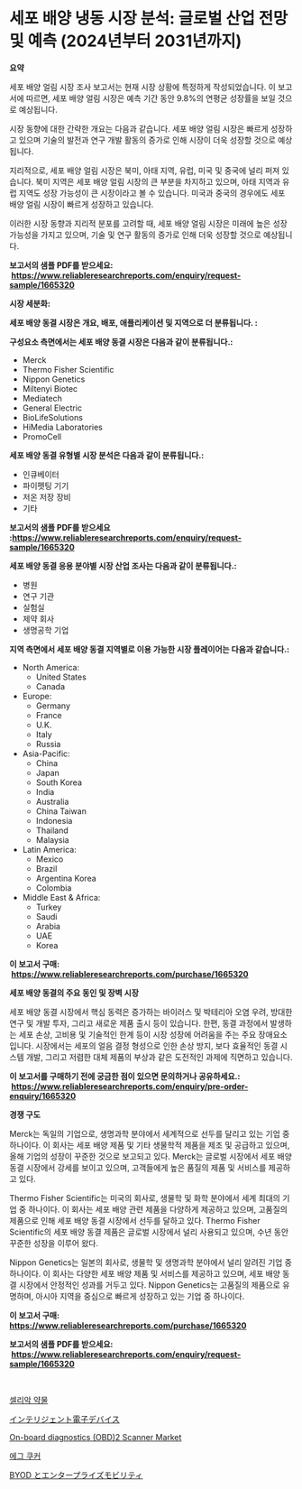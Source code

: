 <p><h1>세포 배양 냉동 시장 분석: 글로벌 산업 전망 및 예측 (2024년부터 2031년까지)</h1></p><p><strong>요약</strong></p>
<p><p>세포 배양 얼림 시장 조사 보고서는 현재 시장 상황에 특정하게 작성되었습니다. 이 보고서에 따르면, 세포 배양 얼림 시장은 예측 기간 동안 9.8%의 연평균 성장률을 보일 것으로 예상됩니다.</p><p>시장 동향에 대한 간략한 개요는 다음과 같습니다. 세포 배양 얼림 시장은 빠르게 성장하고 있으며 기술의 발전과 연구 개발 활동의 증가로 인해 시장이 더욱 성장할 것으로 예상됩니다.</p><p>지리적으로, 세포 배양 얼림 시장은 북미, 아태 지역, 유럽, 미국 및 중국에 널리 퍼져 있습니다. 북미 지역은 세포 배양 얼림 시장의 큰 부분을 차지하고 있으며, 아태 지역과 유럽 지역도 성장 가능성이 큰 시장이라고 볼 수 있습니다. 미국과 중국의 경우에도 세포 배양 얼림 시장이 빠르게 성장하고 있습니다.</p><p>이러한 시장 동향과 지리적 분포를 고려할 때, 세포 배양 얼림 시장은 미래에 높은 성장 가능성을 가지고 있으며, 기술 및 연구 활동의 증가로 인해 더욱 성장할 것으로 예상됩니다.</p></p>
<p><strong>보고서의 샘플 PDF를 받으세요: &nbsp;<a href="https://www.reliableresearchreports.com/enquiry/request-sample/1665320">https://www.reliableresearchreports.com/enquiry/request-sample/1665320</a></strong></p>
<p><strong>시장 세분화:</strong></p>
<p><strong> 세포 배양 동결 시장은 개요, 배포, 애플리케이션 및 지역으로 더 분류됩니다. :</strong></p>
<p><strong>구성요소 측면에서는 세포 배양 동결 시장은 다음과 같이 분류됩니다.:</strong></p>
<p><ul><li>Merck</li><li>Thermo Fisher Scientific</li><li>Nippon Genetics</li><li>Miltenyi Biotec</li><li>Mediatech</li><li>General Electric</li><li>BioLifeSolutions</li><li>HiMedia Laboratories</li><li>PromoCell</li></ul></p>
<p><strong> 세포 배양 동결 유형별 시장 분석은 다음과 같이 분류됩니다.:</strong></p>
<p><ul><li>인큐베이터</li><li>파이펫팅 기기</li><li>저온 저장 장비</li><li>기타</li></ul></p>
<p><strong>보고서의 샘플 PDF를 받으세요 :<a href="https://www.reliableresearchreports.com/enquiry/request-sample/1665320">https://www.reliableresearchreports.com/enquiry/request-sample/1665320</a></strong></p>
<p><strong> 세포 배양 동결 응용 분야별 시장 산업 조사는 다음과 같이 분류됩니다.:</strong></p>
<p><ul><li>병원</li><li>연구 기관</li><li>실험실</li><li>제약 회사</li><li>생명공학 기업</li></ul></p>
<p><strong>지역 측면에서 세포 배양 동결 지역별로 이용 가능한 시장 플레이어는 다음과 같습니다.:</strong></p>
<p><ul>
    <li>
        North America:
        <ul>
            <li>United States</li>
            <li>Canada</li>
        </ul>
    </li>
    <li>
        Europe:
        <ul>
            <li>Germany</li>
            <li>France</li>
            <li>U.K.</li>
            <li>Italy</li>
            <li>Russia</li>
        </ul>
    </li>
    <li>
        Asia-Pacific:
        <ul>
            <li>China</li>
            <li>Japan</li>
            <li>South Korea</li>
            <li>India</li>
            <li>Australia</li>
            <li>China Taiwan</li>
            <li>Indonesia</li>
            <li>Thailand</li>
            <li>Malaysia</li>
        </ul>
    </li>
    <li>
        Latin America:
        <ul>
            <li>Mexico</li>
            <li>Brazil</li>
            <li>Argentina Korea</li>
            <li>Colombia</li>
        </ul>
    </li>
    <li>
        Middle East & Africa:
        <ul>
            <li>Turkey</li>
            <li>Saudi</li>
            <li>Arabia</li>
            <li>UAE</li>
            <li>Korea</li>
        </ul>
    </li>
    </ul></p>
<p><strong>이 보고서 구매: &nbsp;<a href="https://www.reliableresearchreports.com/purchase/1665320">https://www.reliableresearchreports.com/purchase/1665320</a></strong></p>
<p><strong>세포 배양 동결의 주요 동인 및 장벽 시장</strong></p>
<p><p>세포 배양 동결 시장에서 핵심 동력은 증가하는 바이러스 및 박테리아 오염 우려, 방대한 연구 및 개발 투자, 그리고 새로운 제품 출시 등이 있습니다. 한편, 동결 과정에서 발생하는 세포 손상, 고비용 및 기술적인 한계 등이 시장 성장에 어려움을 주는 주요 장애요소입니다. 시장에서는 세포의 얼음 결정 형성으로 인한 손상 방지, 보다 효율적인 동결 시스템 개발, 그리고 저렴한 대체 제품의 부상과 같은 도전적인 과제에 직면하고 있습니다.</p></p>
<p><strong>이 보고서를 구매하기 전에 궁금한 점이 있으면 문의하거나 공유하세요.: &nbsp;<a href="https://www.reliableresearchreports.com/enquiry/pre-order-enquiry/1665320">https://www.reliableresearchreports.com/enquiry/pre-order-enquiry/1665320</a></strong></p>
<p><strong>경쟁 구도</strong></p>
<p><p>Merck는 독일의 기업으로, 생명과학 분야에서 세계적으로 선두를 달리고 있는 기업 중 하나이다. 이 회사는 세포 배양 제품 및 기타 생물학적 제품을 제조 및 공급하고 있으며, 올해 기업의 성장이 꾸준한 것으로 보고되고 있다. Merck는 글로벌 시장에서 세포 배양 동결 시장에서 강세를 보이고 있으며, 고객들에게 높은 품질의 제품 및 서비스를 제공하고 있다.</p><p>Thermo Fisher Scientific는 미국의 회사로, 생물학 및 화학 분야에서 세계 최대의 기업 중 하나이다. 이 회사는 세포 배양 관련 제품을 다양하게 제공하고 있으며, 고품질의 제품으로 인해 세포 배양 동결 시장에서 선두를 달하고 있다. Thermo Fisher Scientific의 세포 배양 동결 제품은 글로벌 시장에서 널리 사용되고 있으며, 수년 동안 꾸준한 성장을 이루어 왔다.</p><p>Nippon Genetics는 일본의 회사로, 생물학 및 생명과학 분야에서 널리 알려진 기업 중 하나이다. 이 회사는 다양한 세포 배양 제품 및 서비스를 제공하고 있으며, 세포 배양 동결 시장에서 안정적인 성과를 거두고 있다. Nippon Genetics는 고품질의 제품으로 유명하며, 아시아 지역을 중심으로 빠르게 성장하고 있는 기업 중 하나이다.</p></p>
<p><strong>이 보고서 구매: &nbsp; <a href="https://www.reliableresearchreports.com/purchase/1665320">https://www.reliableresearchreports.com/purchase/1665320</a></strong></p>
<p><strong>보고서의 샘플 PDF를 받으세요: &nbsp;<a href="https://www.reliableresearchreports.com/enquiry/request-sample/1665320">https://www.reliableresearchreports.com/enquiry/request-sample/1665320</a></strong><strong></strong></p>
<p>&nbsp;</p>
<p><p><a href="https://github.com/vsoq0zknh59/Market-Research-Report-List-1/blob/main/646529014642.md">셀리악 약물</a></p><p><a href="https://github.com/bevdtkn4419963/Market-Research-Report-List-1/blob/main/688446215903.md">インテリジェント電子デバイス</a></p><p><a href="https://issuu.com/reportprime-2/docs/on-board-diagnostics-obd2-scanner-market-size-2030">On-board diagnostics (OBD)2 Scanner Market</a></p><p><a href="https://medium.com/@felipegrrady654556/%EA%B3%84%EB%9E%80-%EC%BF%A0%EC%BB%A4-%EC%8B%9C%EC%9E%A5-%EA%B7%9C%EB%AA%A8%EB%8A%94-%EC%84%B8%EA%B3%84-%EC%82%B0%EC%97%85%EC%97%90%EC%84%9C-%EC%B5%9C%EC%83%81%EC%9D%98-%EB%A7%88%EC%BC%80%ED%8C%85-%EC%B1%84%EB%84%90%EC%9D%84-%EB%B3%B4%EC%97%AC%EC%A4%8D%EB%8B%88%EB%8B%A4-ecc69c5abfbc">에그 쿠커</a></p><p><a href="https://medium.com/@rudysimonis2023/byod-%E3%81%8A%E3%82%88%E3%81%B3%E3%82%A8%E3%83%B3%E3%82%BF%E3%83%BC%E3%83%97%E3%83%A9%E3%82%A4%E3%82%BA%E3%83%A2%E3%83%93%E3%83%AA%E3%83%86%E3%82%A3%E5%B8%82%E5%A0%B4%E3%81%AE%E5%B1%95%E6%9C%9B-%E6%A5%AD%E7%95%8C%E3%81%AE%E6%A6%82%E8%A6%81%E3%81%A8%E4%BA%88%E6%B8%AC-2024%E5%B9%B4%E3%81%8B%E3%82%892031%E5%B9%B4%E3%81%BE%E3%81%A7-ef619c54dcf0">BYOD とエンタープライズモビリティ</a></p></p>